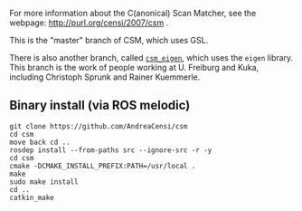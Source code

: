 For more information about the C(anonical) Scan Matcher, see the webpage: http://purl.org/censi/2007/csm .

This is the "master" branch of CSM, which uses GSL.

There is also another branch, called [``csm_eigen``][branch], which uses the ``eigen`` library. 
This branch is the work of people working at U. Freiburg and Kuka, including
Christoph Sprunk and Rainer Kuemmerle.

[branch]: https://github.com/AndreaCensi/csm/tree/csm_eigen

Binary install (via ROS melodic)
------------------------------

```
git clone https://github.com/AndreaCensi/csm
cd csm
move back cd ..
rosdep install --from-paths src --ignore-src -r -y
cd csm
cmake -DCMAKE_INSTALL_PREFIX:PATH=/usr/local .
make
sudo make install
cd ..
catkin_make
```
